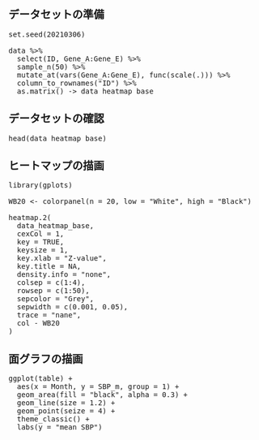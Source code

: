 ## データセットの準備

<pre class="file" data-target="clipboard">
set.seed(20210306)

data %>%
  select(ID, Gene_A:Gene_E) %>%
  sample_n(50) %>%
  mutate_at(vars(Gene_A:Gene_E), func(scale(.))) %>%
  column_to_rownames("ID") %>%
  as.matrix() -> data_heatmap_base
</pre>

## データセットの確認

<pre class="file" data-target="clipboard">
head(data_heatmap_base)
</pre>

## ヒートマップの描画

<pre class="file" data-target="clipboard">
library(gplots)

WB20 <- colorpanel(n = 20, low = "White", high = "Black")

heatmap.2(
  data_heatmap_base,
  cexCol = 1,
  key = TRUE,
  keysize = 1,
  key.xlab = "Z-value",
  key.title = NA,
  density.info = "none",
  colsep = c(1:4),
  rowsep = c(1:50),
  sepcolor = "Grey",
  sepwidth = c(0.001, 0.05),
  trace = "nane",
  col - WB20
)
</pre>

## 面グラフの描画

<pre class="file" data-target="clipboard">
ggplot(table) +
  aes(x = Month, y = SBP_m, group = 1) +
  geom_area(fill = "black", alpha = 0.3) +
  geom_line(size = 1.2) +
  geom_point(seize = 4) +
  theme_classic() +
  labs(y = "mean_SBP")
</pre>

